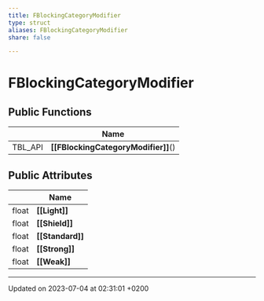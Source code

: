 ```yaml
---
title: FBlockingCategoryModifier
type: struct
aliases: FBlockingCategoryModifier
share: false

---
```


# FBlockingCategoryModifier





## Public Functions

|                | Name           |
| -------------- | -------------- |
| TBL_API | **[[FBlockingCategoryModifier]]**() |

## Public Attributes

|                | Name           |
| -------------- | -------------- |
| float | **[[Light]]**  |
| float | **[[Shield]]**  |
| float | **[[Standard]]**  |
| float | **[[Strong]]**  |
| float | **[[Weak]]**  |

-------------------------------

Updated on 2023-07-04 at 02:31:01 +0200